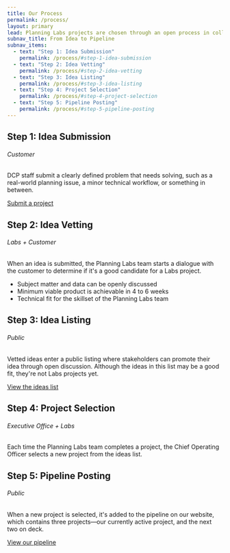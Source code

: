 ```yaml
---
title: Our Process
permalink: /process/
layout: primary
lead: Planning Labs projects are chosen through an open process in collaboration with our customers.
subnav_title: From Idea to Pipeline
subnav_items:
  - text: "Step 1: Idea Submission"
    permalink: /process/#step-1-idea-submission
  - text: "Step 2: Idea Vetting"
    permalink: /process/#step-2-idea-vetting
  - text: "Step 3: Idea Listing"
    permalink: /process/#step-3-idea-listing
  - text: "Step 4: Project Selection"
    permalink: /process/#step-4-project-selection
  - text: "Step 5: Pipeline Posting"
    permalink: /process/#step-5-pipeline-posting
---
```


## Step 1: Idea Submission
###### Customer
DCP staff submit a clearly defined problem that needs solving, such as a real-world planning issue, a minor technical workflow, or something in between.

<a class="usa-button usa-button-marginless" href="#">Submit a project</a>

## Step 2: Idea Vetting
###### Labs + Customer
When an idea is submitted, the Planning Labs team starts a dialogue with the customer to determine if it's a good candidate for a Labs project.  

- Subject matter and data can be openly discussed
- Minimum viable product is achievable in 4 to 6 weeks
- Technical fit for the skillset of the Planning Labs team

## Step 3: Idea Listing
###### Public
Vetted ideas enter a public listing where stakeholders can promote their idea through open discussion. Although the ideas in this list may be a good fit, they're not Labs projects yet.

<a class="usa-button usa-button-marginless" href="//ideas.planninglabs.nyc">View the ideas list</a>

## Step 4: Project Selection
###### Executive Office + Labs
Each time the Planning Labs team completes a project, the Chief Operating Officer selects a new project from the ideas list.

## Step 5: Pipeline Posting
###### Public
When a new project is selected, it's added to the pipeline on our website, which contains three projects&mdash;our currently active project, and the next two on deck.

<a class="usa-button usa-button-marginless" href="/projects/">View our pipeline</a>
